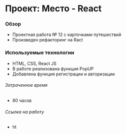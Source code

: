 # Проект: Место - React

### Обзор

* Проектная работа № 12 с карточками путешествий 
* Произведен рефакторинг на Ract
  

### Используемые технологии

* HTML, CSS, React JS
* В работе реализована функция PopUP 
* Добавлена функция регистрации и авторизации

###### Затраченное время 

* 80 часов

###### Ccылка на работу

* ht

